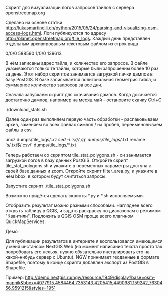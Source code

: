 Скрипт для визуализации логов запросов тайлов с сервера openstreetmap.org

Сделано на основе статьи http://lukasmartinelli.ch/python/2015/05/24/parsing-and-visualizing-osm-access-logs.html.
Логи публикуются по адресу http://planet.openstreetmap.org/tile_logs. Каждый день представлен отдельным архивированым текстовым файлом из строк вида 

0/0/0 588590
1/0/0 139613

В нём записаны адрес тайла, и количество его запросов. В файле указываются только те тайлы, которые были запрошенны более 10 раз за день.
Этот набор скриптов занимается загрузкой пачки дампов в базу PostGIS. В базе записывается полигональная геометрия тайла, и суммарное количество запросов за все дни. 

Сначала запускаем скрипт для скачивания дампов. Когда докачается достаточно дампов, например на месяц май - остановите скачку Ctrl+C

./download_stats.sh

Далее один раз выполняем первую часть обработки - распаковываем архив, заменяем во всех файлах символ / на пробел, переименовываем файлы в csv.

unxz dumps/tile_logs/*.xz
sed -i 's/\// /g' dumps/tile_logs/*.txt
rename 's/\.txt$/\.csv/' dumps/tile_logs/*.txt

Теперь работаем со скриптом tile_stat_polygons.sh - он занимается загрузкой логов в базу данных PostGIS.
Откройте скрипт tile_stat_polygons.sh и укажите в переменных параметры доступа к своей базе данных и zoom.
Откройте скрипт filter_area.py, и укажите в нём bbox, в котором будут считаться запросы.

Запустите скрипт 
./tile_stat_polygons.sh

Возможно придётся сделать скрипты *.py и *.sh исполняемыми.


Отобразить результат можно разными способами. Нагляднее всего открыть таблицу в QGIS, и задать раскраску по диапазонам с режимом "Квантили". Подложить в QGIS OSM проще всего плагином QuickMapServices.

Демо

Для публикации результатов в интернете я воспользовался имеющимся у меня инстансом NextGIS Web (на момент написания текста просто так попробовать его нельзя, нужно обязательно инсталировать его на какой-нибудь сервер с Ubuntu). 
NGW принимает геоданные в формате Shapefile, поэтому в конце скрипта добавлен экспорт из PostGIS в Shapefile.

Пример: http://demo.nextgis.ru/ngw/resource/1949/display?base=osm-mapnik&bbox=4077915.4584464,7353143.4205415,4490981.159242,7630456.9591215&styles=1951
